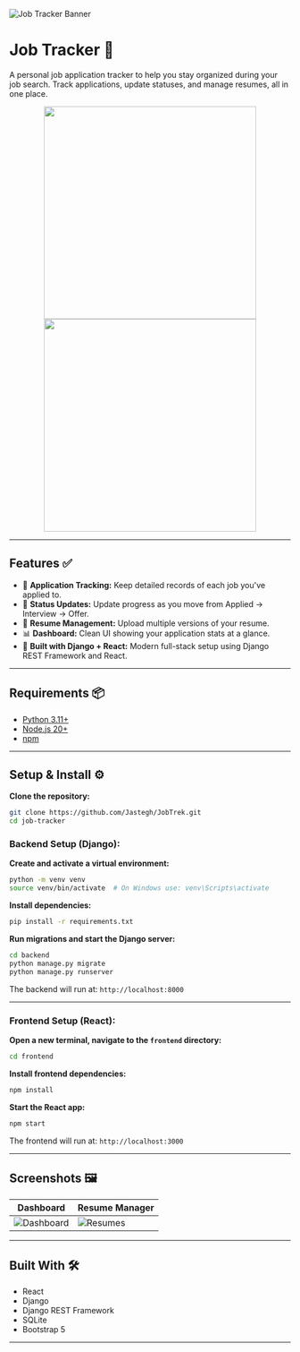 ![Job Tracker Banner](https://user-images.githubusercontent.com/your-banner-here.png)

# Job Tracker 🧭

A personal job application tracker to help you stay organized during your job search. Track applications, update statuses, and manage resumes, all in one place.

<p align="center">
  <img src="https://user-images.githubusercontent.com/your-dashboard-screenshot.png" width="380" />
  <img src="https://user-images.githubusercontent.com/your-about-page-screenshot.png" width="380" />
</p>

---

## Features ✅

- 📂 **Application Tracking:** Keep detailed records of each job you've applied to.
- 🧠 **Status Updates:** Update progress as you move from Applied → Interview → Offer.
- 📁 **Resume Management:** Upload multiple versions of your resume.
- 📊 **Dashboard:** Clean UI showing your application stats at a glance.
- 🧭 **Built with Django + React:** Modern full-stack setup using Django REST Framework and React.

---

## Requirements 📦

- [Python 3.11+](https://www.python.org/downloads/)
- [Node.js 20+](https://nodejs.org/)
- [npm](https://www.npmjs.com/)

---

## Setup & Install ⚙️

**Clone the repository:**

```bash
git clone https://github.com/Jastegh/JobTrek.git
cd job-tracker
```

### Backend Setup (Django):

**Create and activate a virtual environment:**

```bash
python -m venv venv
source venv/bin/activate  # On Windows use: venv\Scripts\activate
```

**Install dependencies:**

```bash
pip install -r requirements.txt
```

**Run migrations and start the Django server:**

```bash
cd backend
python manage.py migrate
python manage.py runserver
```

The backend will run at: `http://localhost:8000`

---

### Frontend Setup (React):

**Open a new terminal, navigate to the `frontend` directory:**

```bash
cd frontend
```

**Install frontend dependencies:**

```bash
npm install
```

**Start the React app:**

```bash
npm start
```

The frontend will run at: `http://localhost:3000`

---

## Screenshots 🖼️

| Dashboard | Resume Manager |
|----------|----------------|
| ![Dashboard](https://user-images.githubusercontent.com/your-dashboard-thumb.png) | ![Resumes](https://user-images.githubusercontent.com/your-resume-thumb.png) |

---

## Built With 🛠️

- React
- Django
- Django REST Framework
- SQLite
- Bootstrap 5

---
